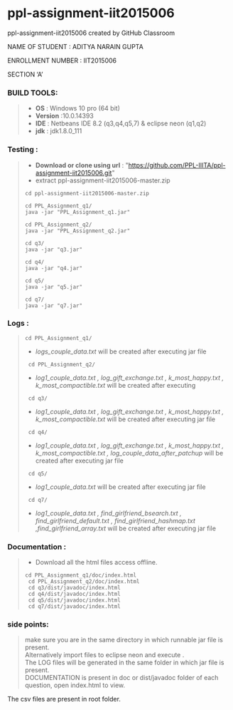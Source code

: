 # ppl-assignment-iit2015006
ppl-assignment-iit2015006 created by GitHub Classroom   

NAME OF STUDENT : ADITYA NARAIN GUPTA  
 
ENROLLMENT NUMBER : IIT2015006  
 
SECTION ‘A’  
 
### BUILD TOOLS: 
   > - **OS** : Windows 10 pro (64 bit) 
   > - **Version** :10.0.14393 
   > - **IDE** : Netbeans IDE 8.2 (q3,q4,q5,7) & eclipse neon (q1,q2) 
   > - **jdk** : jdk1.8.0_111 
### Testing :
   > - **Download or clone using url** : "https://github.com/PPL-IIITA/ppl-assignment-iit2015006.git"                                    
   > - extract ppl-assignment-iit2015006-master.zip  
   > <pre><code>cd ppl-assignment-iit2015006-master.zip</pre></code>
   > <pre><code>cd PPL_Assignment_q1/ 
   > java -jar "PPL_Assignment_q1.jar"</pre></code>
   > <pre><code>cd PPL_Assignment_q2/
   > java -jar "PPL_Assignment_q2.jar"</pre></code>
   > <pre><code>cd q3/
   > java -jar "q3.jar"</pre></code>
   > <pre><code>cd q4/
   > java -jar "q4.jar"</pre></code>
   > <pre><code>cd q5/
   > java -jar "q5.jar"</pre></code>
   > <pre><code>cd q7/
   > java -jar "q7.jar"</pre></code>
   
   
### Logs :
   > <pre><code>cd PPL_Assignment_q1/</pre></code>
   > - <i>logs_couple_data.txt</i>  will be created after executing jar file
   >  <pre><code> cd PPL_Assignment_q2/</code></pre>     
   > - <i>log1_couple_data.txt , log_gift_exchange.txt ,  	k_most_happy.txt ,  	k_most_compactible.txt </i> will be created after executing </i>
   >  <pre><code> cd q3/</code></pre>     
   > - <i>log1_couple_data.txt , log_gift_exchange.txt ,  	k_most_happy.txt ,  	k_most_compactible.txt </i> will be created after executing </i>
   jar file
   >  <pre><code> cd q4/</code></pre>
   > - <i>log1_couple_data.txt , log_gift_exchange.txt ,  	k_most_happy.txt ,  	k_most_compactible.txt ,  	log_couple_data_after_patchup</i> will be created after executing </i>
   jar file
   >  <pre><code> cd q5/</code></pre>
   > - <i>log1_couple_data.txt </i> will be created after executing </i>
   jar file
   >  <pre><code> cd q7/</code></pre>
   > - <i>log1_couple_data.txt , find_girlfriend_bsearch.txt , find_girlfriend_default.txt ,  	find_girlfriend_hashmap.txt ,find_girlfriend_array.txt</i> will be created after executing </i>
   jar file
   
### Documentation :
   > - Download all the html files access offline.
   >  <pre><code>cd PPL_Assignment_q1/doc/index.html
   >  cd PPL_Assignment_q2/doc/index.html
   >  cd q3/dist/javadoc/index.html
   >  cd q4/dist/javadoc/index.html
   >  cd q5/dist/javadoc/index.html
   >  cd q7/dist/javadoc/index.html</pre></code>
   
   
### side points:  
 >	make sure you are in the same directory in which runnable jar file is present.  
 >	Alternatively import files to eclipse neon and execute .  
 >	The LOG files will be generated in the same folder in which jar   file is present.  
 >	DOCUMENTATION is present in doc or dist/javadoc folder of each question, open   index.html to view.  
  

The csv files are present in root folder.  




